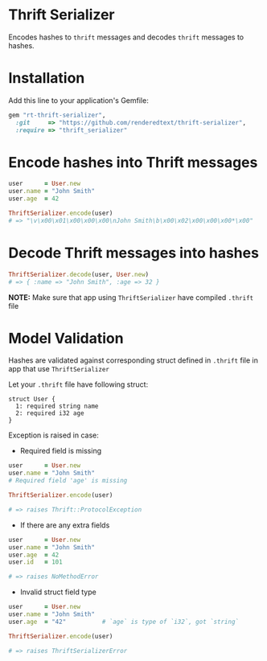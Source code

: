 # Thrift Serializer

Encodes hashes to `thrift` messages and decodes `thrift` messages to hashes.

# Installation

Add this line to your application's Gemfile:

``` ruby
gem "rt-thrift-serializer",
  :git     => "https://github.com/renderedtext/thrift-serializer",
  :require => "thrift_serializer"
```

# Encode hashes into Thrift messages

``` ruby
user      = User.new
user.name = "John Smith"
user.age  = 42

ThriftSerializer.encode(user)
# => "\v\x00\x01\x00\x00\x00\nJohn Smith\b\x00\x02\x00\x00\x00*\x00"

```

# Decode Thrift messages into hashes

``` ruby
ThriftSerializer.decode(user, User.new)
# => { :name => "John Smith", :age => 32 }
```

**NOTE:** Make sure that app using `ThriftSerializer` have compiled `.thrift` file

# Model Validation

Hashes are validated against corresponding struct defined in `.thrift` file in app that use `ThriftSerializer`

Let your `.thrift` file have following struct:

``` thrift
struct User {
  1: required string name
  2: required i32 age
}
```

Exception is raised in case:

* Required field is missing

``` ruby
user      = User.new
user.name = "John Smith"
# Required field 'age' is missing

ThriftSerializer.encode(user)

# => raises Thrift::ProtocolException
```

* If there are any extra fields

``` ruby
user      = User.new
user.name = "John Smith"
user.age  = 42
user.id   = 101

# => raises NoMethodError
```

* Invalid struct field type

``` ruby
user      = User.new
user.name = "John Smith"
user.age  = "42"          # `age` is type of `i32`, got `string`

ThriftSerializer.encode(user)

# => raises ThriftSerializerError
```
